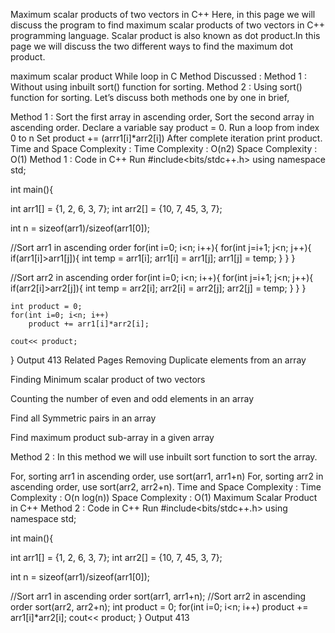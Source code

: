 Maximum scalar products of two vectors in C++
Here, in this page we will discuss the program to find maximum scalar products of two vectors in C++ programming language. Scalar product is also known as dot product.In this page we will discuss the two different ways to find the maximum dot product.

 

maximum scalar product
While loop in C
Method Discussed :
Method 1 : Without using inbuilt sort() function for sorting.
Method 2 : Using sort() function for sorting.
Let’s discuss both methods one by one in brief,

Method 1 :
Sort the first array in ascending order,
Sort the second array in ascending order.
Declare a variable say product = 0.
Run a loop from index 0 to n
Set product += (arrr1[i]*arr2[i])
After complete iteration print product.
Time and Space Complexity :
Time Complexity : O(n2)
Space Complexity : O(1)
Method 1 : Code in C++
Run
#include<bits/stdc++.h>
using namespace std;

int main(){

   int arr1[] = {1, 2, 6, 3, 7};
   int arr2[] = {10, 7, 45, 3, 7};

   int n = sizeof(arr1)/sizeof(arr1[0]);


   //Sort arr1 in ascending order
   for(int i=0; i<n; i++){
       for(int j=i+1; j<n; j++){ if(arr1[i]>arr1[j]){
               int temp = arr1[i];
               arr1[i] = arr1[j];
               arr1[j] = temp;
           }
       }
   }

   //Sort arr2 in ascending order
   for(int i=0; i<n; i++){
       for(int j=i+1; j<n; j++){ if(arr2[i]>arr2[j]){
                int temp = arr2[i];
                arr2[i] = arr2[j];
                arr2[j] = temp;
           }
       }
    }

    int product = 0;
    for(int i=0; i<n; i++)
        product += arr1[i]*arr2[i];

    cout<< product;

}
Output
413
Related Pages
Removing Duplicate elements from an array

Finding Minimum scalar product of two vectors

Counting the number of even and odd elements in an array 

Find all Symmetric pairs in an array 

Find maximum product sub-array in a given array

Method 2 :
In this method we will use inbuilt sort function to sort the array.

For, sorting arr1 in ascending order, use sort(arr1, arr1+n)
For, sorting arr2 in ascending order, use sort(arr2, arr2+n).
Time and Space Complexity :
Time Complexity : O(n log(n))
Space Complexity : O(1)
Maximum Scalar Product in C++
Method 2 : Code in C++
Run
#include<bits/stdc++.h>
using namespace std;

int main(){

   int arr1[] = {1, 2, 6, 3, 7};
   int arr2[] = {10, 7, 45, 3, 7};

   int n = sizeof(arr1)/sizeof(arr1[0]);


   //Sort arr1 in ascending order
   sort(arr1, arr1+n);
//Sort arr2 in ascending order
sort(arr2, arr2+n); 
int product = 0; 
for(int i=0; i<n; i++) product += arr1[i]*arr2[i]; 
cout<< product;
 }
Output
413
